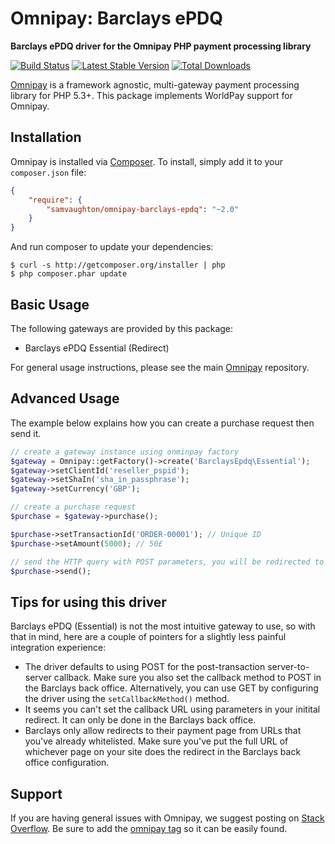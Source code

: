 # Omnipay: Barclays ePDQ

**Barclays ePDQ driver for the Omnipay PHP payment processing library**

[![Build Status](https://travis-ci.org/samvaughton/omnipay-barclays-epdq.png?branch=master)](https://travis-ci.org/samvaughton/omnipay-barclays-epdq)
[![Latest Stable Version](https://poser.pugx.org/samvaughton/omnipay-barclays-epdq/version.png)](https://packagist.org/packages/samvaughton/omnipay-barclays-epdq)
[![Total Downloads](https://poser.pugx.org/samvaughton/omnipay-barclays-epdq/d/total.png)](https://packagist.org/packages/samvaughton/omnipay-barclays-epdq)

[Omnipay](https://github.com/omnipay/omnipay) is a framework agnostic, multi-gateway payment
processing library for PHP 5.3+. This package implements WorldPay support for Omnipay.

## Installation

Omnipay is installed via [Composer](http://getcomposer.org/). To install, simply add it
to your `composer.json` file:

```json
{
    "require": {
        "samvaughton/omnipay-barclays-epdq": "~2.0"
    }
}
```

And run composer to update your dependencies:

    $ curl -s http://getcomposer.org/installer | php
    $ php composer.phar update

## Basic Usage

The following gateways are provided by this package:

* Barclays ePDQ Essential (Redirect)

For general usage instructions, please see the main [Omnipay](https://github.com/omnipay/omnipay)
repository.

## Advanced Usage

The example below explains how you can create a purchase request then send it.

```php
// create a gateway instance using onminpay factory
$gateway = Omnipay::getFactory()->create('BarclaysEpdq\Essential');
$gateway->setClientId('reseller_pspid');
$gateway->setShaIn('sha_in_passphrase');
$gateway->setCurrency('GBP');

// create a purchase request
$purchase = $gateway->purchase();

$purchase->setTransactionId('ORDER-00001'); // Unique ID
$purchase->setAmount(5000); // 50£

// send the HTTP query with POST parameters, you will be redirected to barclays payment server page
$purchase->send();
```

## Tips for using this driver
Barclays ePDQ (Essential) is not the most intuitive gateway to use, so with that in mind, here are a couple of pointers for a slightly less painful integration experience:
* The driver defaults to using POST for the post-transaction server-to-server callback. Make sure you also set the callback method to POST in the Barclays back office. Alternatively, you can use GET by configuring the driver using the `setCallbackMethod()` method.
* It seems you can't set the callback URL using parameters in your initital redirect. It can only be done in the Barclays back office.
* Barclays only allow redirects to their payment page from URLs that you've already whitelisted. Make sure you've put the full URL of whichever page on your site does the redirect in the Barclays back office configuration.

## Support

If you are having general issues with Omnipay, we suggest posting on
[Stack Overflow](http://stackoverflow.com/). Be sure to add the
[omnipay tag](http://stackoverflow.com/questions/tagged/omnipay) so it can be easily found.
